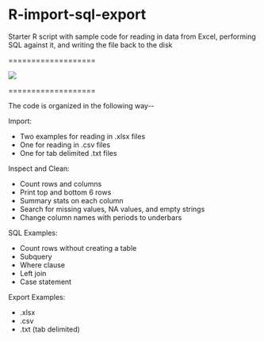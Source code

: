 R-import-sql-export
===================

Starter R script with sample code for reading in data from Excel, performing SQL against it, and writing the file back to the disk

===================

<img src="http://i.imgur.com/QVgK9JX.jpg"/>

===================

The code is organized in the following way--

Import:
 - Two examples for reading in .xlsx files
 - One for reading in .csv files
 - One for tab delimited .txt files

Inspect and Clean:
 - Count rows and columns
 - Print top and bottom 6 rows
 - Summary stats on each column
 - Search for missing values, NA values, and empty strings
 - Change column names with periods to underbars

SQL Examples:
 - Count rows without creating a table
 - Subquery
 - Where clause
 - Left join
 - Case statement

Export Examples:
 - .xlsx
 - .csv
 - .txt (tab delimited)

